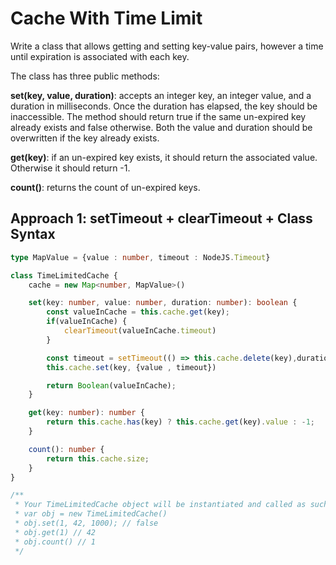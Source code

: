 # Cache With Time Limit

Write a class that allows getting and setting key-value pairs, however a time until expiration is associated with each key.

The class has three public methods:

**set(key, value, duration)**: accepts an integer key, an integer value, and a duration in milliseconds. Once the duration has elapsed, the key should be inaccessible. The method should return true if the same un-expired key already exists and false otherwise. Both the value and duration should be overwritten if the key already exists.

**get(key)**: if an un-expired key exists, it should return the associated value. Otherwise it should return -1.


**count()**: returns the count of un-expired keys.


## Approach 1: setTimeout + clearTimeout + Class Syntax

```ts
type MapValue = {value : number, timeout : NodeJS.Timeout}

class TimeLimitedCache {
    cache = new Map<number, MapValue>()

    set(key: number, value: number, duration: number): boolean {
        const valueInCache = this.cache.get(key);
        if(valueInCache) {
            clearTimeout(valueInCache.timeout)
        }

        const timeout = setTimeout(() => this.cache.delete(key),duration);
        this.cache.set(key, {value , timeout})

        return Boolean(valueInCache);
    }

    get(key: number): number {
        return this.cache.has(key) ? this.cache.get(key).value : -1;
    }

	count(): number {
        return this.cache.size;
    }
}

/**
 * Your TimeLimitedCache object will be instantiated and called as such:
 * var obj = new TimeLimitedCache()
 * obj.set(1, 42, 1000); // false
 * obj.get(1) // 42
 * obj.count() // 1
 */
```







